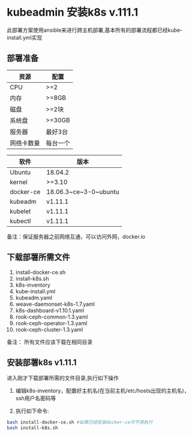 # kubeadmin 安装k8s v.111.1

此部署方案使用ansible来进行跨主机部署,基本所有的部署流程都已经kube-install.yml实现

## 部署准备

   资源   |  配置    |
----------|---------|
CPU       |   >=2   |
内存       |  >=8GB  |
磁盘       | >=2块   |
系统盘     | >=30GB  |
服务器     | 最好3台 |
网络卡数量 | 每台一个 |

   软件   |         版本           |
--------- |-----------------------|
Ubuntu    |      18.04.2          |
kernel    |       >=3.10          |
docker-ce | 18.06.3~ce~3-0~ubuntu |
kubeadm   |        v1.11.1        |
kubelet   |        v1.11.1        |
kubectl   |        v1.11.1        |

备注：保证服务器之前网络互通，可以访问外网，docker.io

## 下载部署所需文件

1. install-docker-ce.sh
2. install-k8s.sh
3. k8s-inventory
4. kube-install.yml
5. kubeadm.yaml
6. weave-daemonset-k8s-1.7.yaml
7. k8s-dashboard-v1.10.1.yaml
8. rook-ceph-common-1.3.yaml
9. rook-ceph-operator-1.3.yaml
10. rook-ceph-cluster-1.3.yaml

备注： 所有文件应该下载在相同目录

## 安装部署k8s v1.11.1

进入刚才下载部署所需的文件目录,执行如下操作

1. 编辑k8s-inventory，配置好主机名(在当前主机/etc/hosts出现的主机名)，ssh用户名密码等

2. 执行如下命令:

```bash
bash install-docker-ce.sh #如果已经安装docker-ce可不用执行
bash install-k8s.sh
```
